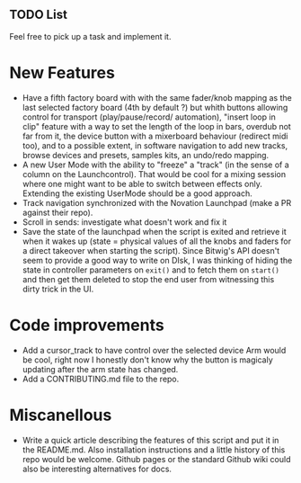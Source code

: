 TODO List
---------

Feel free to pick up a task and implement it.

New Features
============

* Have a fifth factory board with with the same fader/knob mapping as the last selected factory
  board (4th by default ?) but whith buttons allowing control for transport (play/pause/record/
  automation), "insert loop in clip" feature with a way to set the length of the loop in bars,
  overdub not far from it, the device button with a mixerboard behaviour (redirect midi too), and
  to a possible extent, in software navigation to add new tracks, browse devices and presets,
  samples kits, an undo/redo mapping.
* A new User Mode with the ability to "freeze" a "track" (in the sense of a column on the
  Launchcontrol). That would be cool for a mixing session where one might want to be able to
  switch between effects only. Extending the existing UserMode should be a good approach.
* Track navigation synchronized with the Novation Launchpad (make a PR against their repo).
* Scroll in sends: investigate what doesn't work and fix it
* Save the state of the launchpad when the script is exited and retrieve it when it wakes up
  (state = physical values of all the knobs and faders for a direct takeover when starting the
  script). Since Bitwig's API doesn't seem to provide a good way to write on DIsk, I was thinking
  of hiding the state in controller parameters on `exit()` and to fetch them on `start()` and then
  get them deleted to stop the end user from witnessing this dirty trick in the UI.


Code improvements
=================

* Add a cursor_track to have control over the selected device Arm would be cool, right now I
  honestly don't know why the button is magicaly updating after the arm state has changed.
* Add a CONTRIBUTING.md file to the repo.

Miscanellous
============

* Write a quick article describing the features of this script and put it in the README.md. Also
  installation instructions and a little history of this repo would be welcome. Github pages or
  the standard Github wiki could also be interesting alternatives for docs.
